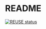 <!--
SPDX-FileCopyrightText: 2023 Rivos Inc.

SPDX-License-Identifier: Apache-2.0
-->

# README

[![REUSE status](https://api.reuse.software/badge/github.com/rivosinc/FIXME)](https://api.reuse.software/info/github.com/rivosinc/FIXME)
